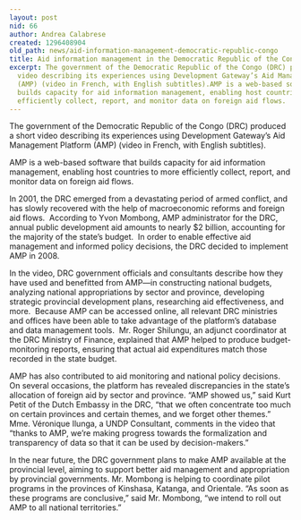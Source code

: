 ```yaml
---
layout: post
nid: 66
author: Andrea Calabrese
created: 1296408904
old_path: news/aid-information-management-democratic-republic-congo
title: Aid information management in the Democratic Republic of the Congo
excerpt: The government of the Democratic Republic of the Congo (DRC) produced a short
  video describing its experiences using Development Gateway’s Aid Management Platform
  (AMP) (video in French, with English subtitles).AMP is a web-based software that
  builds capacity for aid information management, enabling host countries to more
  efficiently collect, report, and monitor data on foreign aid flows.
---
```


The government of the Democratic Republic of the Congo (DRC) produced a short video describing its experiences using Development Gateway’s Aid Management Platform (AMP) (video in French, with English subtitles).

AMP is a web-based software that builds capacity for aid information management, enabling host countries to more efficiently collect, report, and monitor data on foreign aid flows.

In 2001, the DRC emerged from a devastating period of armed conflict, and has slowly recovered with the help of macroeconomic reforms and foreign aid flows.  According to Yvon Mombong, AMP administrator for the DRC, annual public development aid amounts to nearly $2 billion, accounting for the majority of the state’s budget.  In order to enable effective aid management and informed policy decisions, the DRC decided to implement AMP in 2008.

In the video, DRC government officials and consultants describe how they have used and benefitted from AMP—in constructing national budgets, analyzing national appropriations by sector and province, developing strategic provincial development plans, researching aid effectiveness, and more.  Because AMP can be accessed online, all relevant DRC ministries and offices have been able to take advantage of the platform’s database and data management tools.  Mr. Roger Shilungu, an adjunct coordinator at the DRC Ministry of Finance, explained that AMP helped to produce budget-monitoring reports, ensuring that actual aid expenditures match those recorded in the state budget.

AMP has also contributed to aid monitoring and national policy decisions.  On several occasions, the platform has revealed discrepancies in the state’s allocation of foreign aid by sector and province. “AMP showed us,” said Kurt Petit of the Dutch Embassy in the DRC, “that we often concentrate too much on certain provinces and certain themes, and we forget other themes.” Mme. Véronique Ilunga, a UNDP Consultant, comments in the video that “thanks to AMP, we’re making progress towards the formalization and transparency of data so that it can be used by decision-makers.”

In the near future, the DRC government plans to make AMP available at the provincial level, aiming to support better aid management and appropriation by provincial governments. Mr. Mombong is helping to coordinate pilot programs in the provinces of Kinshasa, Katanga, and Orientale. “As soon as these programs are conclusive,” said Mr. Mombong, “we intend to roll out AMP to all national territories.”
